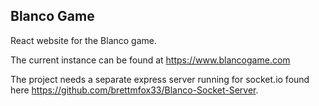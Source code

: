 ## Blanco Game

React website for the Blanco game. 

The current instance can be found at https://www.blancogame.com

The project needs a separate express server running for socket.io found here https://github.com/brettmfox33/Blanco-Socket-Server.
